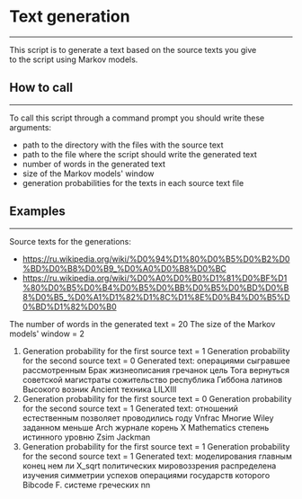 # Text generation

---------------

This script is to generate a text based on the source texts you give  
to the script using Markov models.  
  
## How to call

-----------  
  
To call this script through a command prompt you should write these arguments:
* path to the directory with the files with the source text
* path to the file where the script should write the generated text
* number of words in the generated text
* size of the Markov models' window
* generation probabilities for the texts in each source text file
  
## Examples

--------
  
Source texts for the generations:
* https://ru.wikipedia.org/wiki/%D0%94%D1%80%D0%B5%D0%B2%D0%BD%D0%B8%D0%B9_%D0%A0%D0%B8%D0%BC
* https://ru.wikipedia.org/wiki/%D0%A0%D0%B0%D1%81%D0%BF%D1%80%D0%B5%D0%B4%D0%B5%D0%BB%D0%B5%D0%BD%D0%B8%D0%B5_%D0%A1%D1%82%D1%8C%D1%8E%D0%B4%D0%B5%D0%BD%D1%82%D0%B0

The number of words in the generated text = 20
The size of the Markov models' window = 2

1. Generation probability for the first source text = 1
   Generation probability for the second source text = 0
   Generated text: операциями сыгравшее рассмотренным Брак жизнеописания 
                   гречанок цель Тога вернуться советской магистраты 
                   сожительство республика Гиббона латинов Высокого возник 
                   Ancient техника LILXIII
2. Generation probability for the first source text = 0
   Generation probability for the second source text = 1
   Generated text: отношений естественным позволяет проводились году Vnfrac 
                   Многие Wiley заданном меньше Arch журнале корень X 
                   Mathematics степень истинного уровню Zsim Jackman
3. Generation probability for the first source text = 1
   Generation probability for the second source text = 1
   Generated text: моделирования главным конец нем ли X_sqrt политических 
                   мировоззрения распределена изучения симметрии успехов 
                   операциями государств которого Bibcode F. системе греческих 
                   nn
